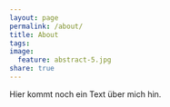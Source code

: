 ```yaml
---
layout: page
permalink: /about/
title: About 
tags: 
image:
  feature: abstract-5.jpg
share: true
---
```


Hier kommt noch ein Text über mich hin.